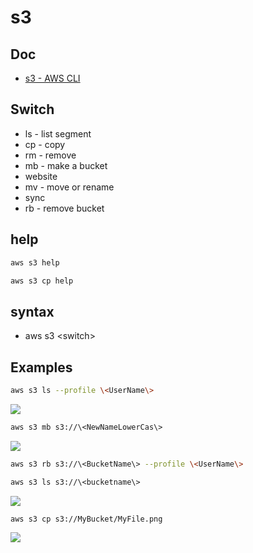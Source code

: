 # s3

## Doc
* [s3 - AWS CLI](https://docs.aws.amazon.com/cli/latest/reference/s3/)

## Switch
* ls - list segment
* cp - copy
* rm - remove
* mb - make a bucket
* website
* mv - move or rename
* sync
* rb - remove bucket

## help
````bash
aws s3 help
````

````bash
aws s3 cp help
````

## syntax
* aws s3 \<switch\>

## Examples
```bash
aws s3 ls --profile \<UserName\>
````
[<img src="https://i.imgur.com/bO4t6JX.png">](https://i.imgur.com/bO4t6JX.png)

````bash
aws s3 mb s3://\<NewNameLowerCas\>
````
[<img src="https://i.imgur.com/vg02p0R.png">](https://i.imgur.com/vg02p0R.png)

````bash
aws s3 rb s3://\<BucketName\> --profile \<UserName\>
````

````bash
aws s3 ls s3://\<bucketname\>
````
[<img src="https://i.imgur.com/W5Mg1Dm.png">](https://i.imgur.com/W5Mg1Dm.png)

````bash
aws s3 cp s3://MyBucket/MyFile.png
````
[<img src="https://i.imgur.com/e5aXNMD.png">](https://i.imgur.com/e5aXNMD.png)
